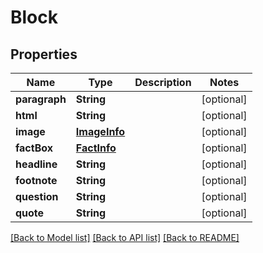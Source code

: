 # Block

## Properties
Name | Type | Description | Notes
------------ | ------------- | ------------- | -------------
**paragraph** | **String** |  | [optional] 
**html** | **String** |  | [optional] 
**image** | [**ImageInfo**](ImageInfo.md) |  | [optional] 
**factBox** | [**FactInfo**](FactInfo.md) |  | [optional] 
**headline** | **String** |  | [optional] 
**footnote** | **String** |  | [optional] 
**question** | **String** |  | [optional] 
**quote** | **String** |  | [optional] 

[[Back to Model list]](../README.md#documentation-for-models) [[Back to API list]](../README.md#documentation-for-api-endpoints) [[Back to README]](../README.md)



